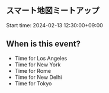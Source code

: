 ## スマート地図ミートアップ
Start time: 2024-02-13 12:30:00+09:00

## When is this event?

- Time for Los Angeles
- Time for New York
- Time for Rome
- Time for New Delhi
- Time for Tokyo
